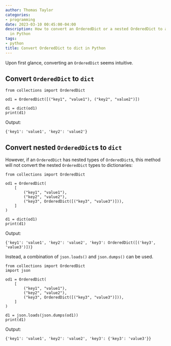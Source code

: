 ```yaml
---
author: Thomas Taylor
categories:
- programming
date: 2023-03-10 00:45:00-04:00
description: How to convert an OrderedDict or a nested OrderedDict to a dictionary
  in Python
tags:
- python
title: Convert OrderedDict to dict in Python
---
```


Upon first glance, converting an `OrderedDict` seems intuitive.

## Convert `OrderedDict` to `dict`

```python3
from collections import OrderedDict

od1 = OrderedDict([("key1", "value1"), ("key2", "value2")])

d1 = dict(od1)
print(d1)
```

Output:

```text
{'key1': 'value1', 'key2': 'value2'}
```

## Convert nested `OrderedDict`s to `dict`

However, if an `OrderedDict` has nested types of `OrderedDict`s, this method will not convert the nested `OrderedDict` types to dictionaries:

```python3
from collections import OrderedDict

od1 = OrderedDict(
    [
        ("key1", "value1"),
        ("key2", "value2"),
        ("key3", OrderedDict([("key3", "value3")])),
    ]
)

d1 = dict(od1)
print(d1)
```

Output:

```text
{'key1': 'value1', 'key2': 'value2', 'key3': OrderedDict([('key3', 'value3')])}
```

Instead, a combination of `json.loads()` and `json.dumps()` can be used.

```python3
from collections import OrderedDict
import json

od1 = OrderedDict(
    [
        ("key1", "value1"),
        ("key2", "value2"),
        ("key3", OrderedDict([("key3", "value3")])),
    ]
)

d1 = json.loads(json.dumps(od1))
print(d1)
```

Output:

```text
{'key1': 'value1', 'key2': 'value2', 'key3': {'key3': 'value3'}}
```